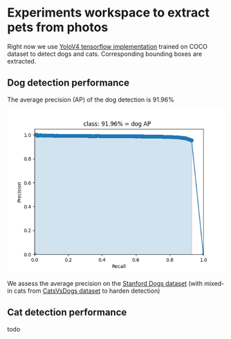 # Experiments workspace to extract pets from photos

Right now we use [YoloV4 tensorflow implementation](https://github.com/hunglc007/tensorflow-yolov4-tflite) trained on COCO dataset to detect dogs and cats.
Corresponding bounding boxes are extracted.

## Dog detection performance

The average precision (AP) of the dog detection is 91.96%

![Dog detection Average Precision](https://github.com/LostPetInitiative/tensorflow-yolov4-tflite/blob/petExtractor/mAP/results_yolo4_orig_dogs/classes/dog.png)

We assess the average precision on the [Stanford Dogs dataset](http://vision.stanford.edu/aditya86/ImageNetDogs/) (with mixed-in cats from [CatsVsDogs dataset](https://www.kaggle.com/karakaggle/kaggle-cat-vs-dog-dataset) to harden detection)

## Cat detection performance

todo
